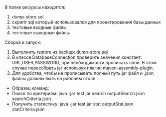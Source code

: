 
В папке ресурсы находятся:
1. dump-store.sql
2. скрипт sql который использовался для проектирования базы данных
3. тестовые входные файлы
4. тестовые выходные файлы

 Сборка и запуск:
1. Выполнить restore из backup: dump-store.sql
2. В классе DatabaseConnection проверить значения констант: URL,USER,PASSWORD,
  при необходимости прописать свои. В этом случае пересобрать jar используя плагин
  maven-assembly-plugin.
3. Для удобства, чтобы не прописывать полный путь jar файл и .json файлы должны быть на рабочем столе. 

* Образец команд:
* Поиск по критериям: java -jar test.jar search outputSearch.json searchCriteria.json
* Получить статистику: java -jar test.jar stat outputStat.json statCriteria.json